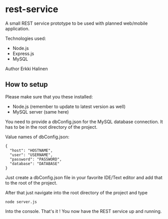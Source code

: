 # rest-service

A small REST service prototype to be used with planned web/mobile
application.

Technologies used:

- Node.js
- Express.js
- MySQL

Author Erkki Halinen

## How to setup

Please make sure that you these installed:
- Node.js (remember to update to latest version as well)
- MySQL server (same here)


You need to provide a dbConfig.json for the MySQL database connection.
It has to be in the root directory of the project.

Value names of dbConfig.json:
```
{
  "host": "HOSTNAME",
  "user": "USERNAME",
  "password": "PASSWORD",
  "database": "DATABASE"
}
```
Just create a dbConfig.json file in your favorite IDE/Text editor and add that to the root of the project.

After that just navigate into the root directory of the project and type
```
node server.js
```
Into the console. That's it ! You now have the REST service up and running.
